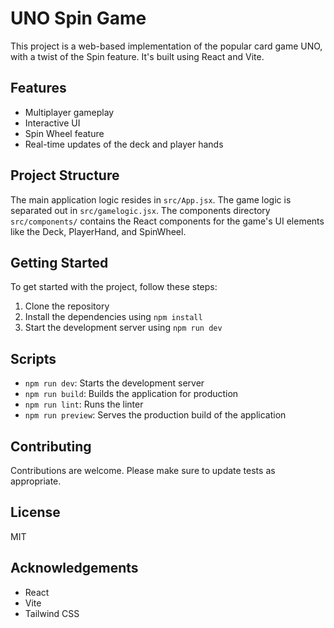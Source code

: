 # UNO Spin Game

This project is a web-based implementation of the popular card game UNO, with a twist of the Spin feature. It's built using React and Vite.

## Features
- Multiplayer gameplay
- Interactive UI
- Spin Wheel feature
- Real-time updates of the deck and player hands

## Project Structure
The main application logic resides in `src/App.jsx`. The game logic is separated out in `src/gamelogic.jsx`. The components directory `src/components/` contains the React components for the game's UI elements like the Deck, PlayerHand, and SpinWheel.

## Getting Started
To get started with the project, follow these steps:

1. Clone the repository
2. Install the dependencies using `npm install`
3. Start the development server using `npm run dev`

## Scripts
- `npm run dev`: Starts the development server
- `npm run build`: Builds the application for production
- `npm run lint`: Runs the linter
- `npm run preview`: Serves the production build of the application

## Contributing
Contributions are welcome. Please make sure to update tests as appropriate.

## License
MIT

## Acknowledgements
- React
- Vite
- Tailwind CSS